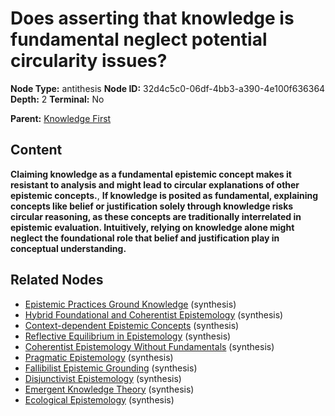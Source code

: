 # Does asserting that knowledge is fundamental neglect potential circularity issues?

**Node Type:** antithesis
**Node ID:** 32d4c5c0-06df-4bb3-a390-4e100f636364
**Depth:** 2
**Terminal:** No

**Parent:** [Knowledge First](knowledge-first.md)

## Content

**Claiming knowledge as a fundamental epistemic concept makes it resistant to analysis and might lead to circular explanations of other epistemic concepts.**, **If knowledge is posited as fundamental, explaining concepts like belief or justification solely through knowledge risks circular reasoning, as these concepts are traditionally interrelated in epistemic evaluation. Intuitively, relying on knowledge alone might neglect the foundational role that belief and justification play in conceptual understanding.**

## Related Nodes

- [Epistemic Practices Ground Knowledge](epistemic-practices-ground-knowledge.md) (synthesis)
- [Hybrid Foundational and Coherentist Epistemology](hybrid-foundational-and-coherentist-epistemology.md) (synthesis)
- [Context-dependent Epistemic Concepts](context-dependent-epistemic-concepts.md) (synthesis)
- [Reflective Equilibrium in Epistemology](reflective-equilibrium-in-epistemology.md) (synthesis)
- [Coherentist Epistemology Without Fundamentals](coherentist-epistemology-without-fundamentals.md) (synthesis)
- [Pragmatic Epistemology](pragmatic-epistemology.md) (synthesis)
- [Fallibilist Epistemic Grounding](fallibilist-epistemic-grounding.md) (synthesis)
- [Disjunctivist Epistemology](disjunctivist-epistemology.md) (synthesis)
- [Emergent Knowledge Theory](emergent-knowledge-theory.md) (synthesis)
- [Ecological Epistemology](ecological-epistemology.md) (synthesis)
